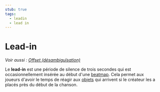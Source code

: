 ```yaml
---
stub: true
tags:
  - leadin
  - lead in
---
```


# Lead-in

*Voir aussi : [Offset (désambiguïsation)](/wiki/Disambiguation/Offset)*

Le **lead-in** est une période de silence de trois secondes qui est occasionnellement insérée au début d'une [beatmap](/wiki/Beatmap). Cela permet aux joueurs d'avoir le temps de réagir aux [objets](/wiki/Hit_object) qui arrivent si le créateur les a placés près du début de la chanson.

<!-- TODO: Add links and stuff -->
